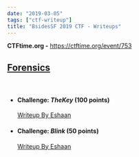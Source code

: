 ```yaml
---
date: "2019-03-05"
tags: ["ctf-writeup"]
title: "BsidesSF 2019 CTF - Writeups"
---
```


**CTFtime.org -** https://ctftime.org/event/753

## <u>Forensics</u>
<br>

* #### Challenge: *TheKey* (100 points)

    [Writeup By Eshaan](https://www.abs0lut3pwn4g3.cf/writeups/2019/03/05/bsides-ctf-TheKey.html)

* #### Challenge: *Blink* (50 points)

    [Writeup By Eshaan](https://www.abs0lut3pwn4g3.cf/writeups/2019/03/05/bsides-ctf-Blink.html)


